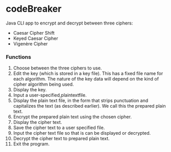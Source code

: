 # codeBreaker

Java CLI app to encrypt and decrypt between three ciphers:
- Caesar Cipher Shift
- Keyed Caesar Cipher
- Vigenère Cipher

### Functions 

1. Choose between the three ciphers to use.
2. Edit the key (which is stored in a key file). This has a fixed file name for each algorithm. The nature of the key data will depend on the kind of cipher algorithm being used.
3. Display the key.
4. Input a user-specified,plaintextfile.
5. Display the plain text file, in the form that strips punctuation and capitalizes the text (as described earlier). We call this the prepared plain text.
6. Encrypt the prepared plain text using the chosen cipher.
7. Display the cipher text.
8. Save the cipher text to a user specified file.
9. Input the cipher text file so that is can be displayed or decrypted.
10. Decrypt the cipher text to prepared plain text. 
11. Exit the program.
